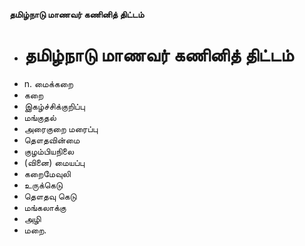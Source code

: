 **தமிழ்நாடு மாணவர் கணினித் திட்டம்**
- # தமிழ்நாடு மாணவர் கணினித் திட்டம்
- n. மைக்கறை
- கறை
- இகழ்ச்சிக்குறிப்பு
- மங்குதல்
- அரைகுறை மரைப்பு
- தௌதவின்மை
- குழம்பியநிலை
- (வினை) மையப்பு
- கறைமேவுலி
- உருக்கெடு
- தௌதவு கெடு
- மங்கலாக்கு
- அழி
- மறை.

